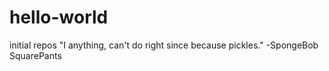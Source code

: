 # hello-world
initial repos
"I anything, can't do right since because pickles."
                          -SpongeBob SquarePants
                          
